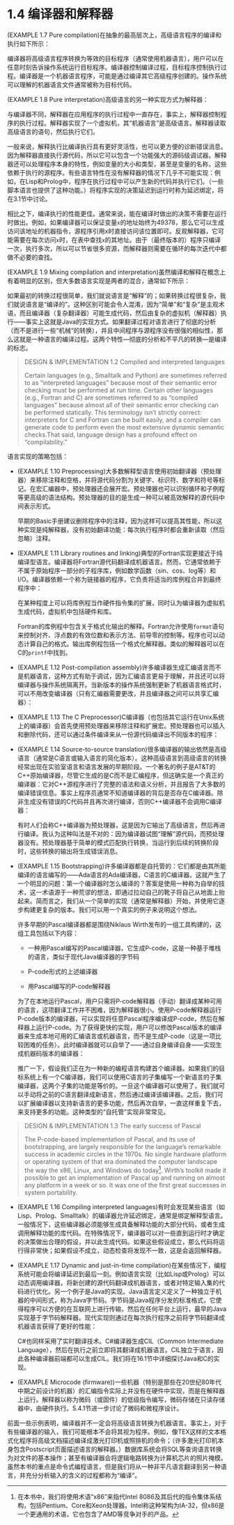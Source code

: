 # 1.4 编译器和解释器

(EXAMPLE 1.7 Pure compilation)在抽象的最高层次上，高级语言程序的编译和执行如下所示：

<!-- PICTURE -->

编译器将高级语言程序转换为等效的目标程序（通常使用机器语言），用户可以在任意时刻告诉操作系统运行目标程序。编译器控制编译过程，目标程序控制执行过程。编译器是一个机器语言程序，可能是通过编译其它高级程序创建的。操作系统可以理解的机器语言文件通常被称为目标代码。

(EXAMPLE 1.8 Pure interpretation)高级语言的另一种实现方式为解释器：

<!-- PICTURE -->

与编译器不同，解释器在应用程序的执行过程中一直存在，事实上，解释器控制程序的执行过程。解释器实现了一个虚拟机，其“机器语言”是高级语言。解释器读取高级语言的语句，然后执行它们。

一般来说，解释执行比编译执行具有更好灵活性，也可以更方便的诊断错误消息。因为解释器直接执行源代码，所以它可以包含一个功能强大的源码级调试器。解释器还可以处理程序本身的特性，例如变量的大小和类型，甚至是变量的名称，这些依赖于执行的源程序。有些语言特性在没有解释器的情况下几乎不可能实现：例如，在Lisp和Prolog中，程序在执行过程中可以产生新的代码并执行它们。（一些脚本语言也提供了这种功能。）将程序实现的决策延迟到运行时称为延迟绑定，将在3.1节中讨论。

相比之下，编译执行的性能更佳。通常来说，能在编译时做出的决策不需要在运行时做出。例如，如果编译器可以保证变量`x`的地址始终为49378，那么它可以生成访问该地址的机器指令，源程序引用x时直接访问该位置即可。反观解释器，它可能需要在每次访问`x`时，在表中查找`x`的其地址。由于（最终版本的）程序只编译一次，执行多次，所以可以节省很多资源，而解释器则需要在循环的每次迭代中都做不必要的查找。

(EXAMPLE 1.9 Mixing compilation and interpretation)虽然编译和解释在概念上有着明显的区别，但大多数语言实现是两者的混合，通常如下所示：

<!-- PICTURE -->

如果最初的转换过程很简单，我们就说语言是“解释”的；如果转换过程很复杂，我们就说语言是“编译的”。这种区别可能会令人混淆，因为“简单”和“复杂”是主观术语，而且编译器（复杂翻译器）可能生成代码，然后由复杂的虚拟机（解释器）执行——事实上这就是Java的实现方式。如果翻译过程对语言进行了彻底的分析（而不是进行一些“机械”的转换），并且中间程序与源程序没有很强的相似性，那么这就是一种语言的编译过程。这两个特性—彻底的分析和不平凡的转换—是编译的标志。

> DESIGN & IMPLEMENTATION 1.2 Compiled and interpreted languages
>
> Certain languages (e.g., Smalltalk and Python) are sometimes referred to as “interpreted languages” because most of their semantic error checking must be performed at run time. Certain other languages (e.g., Fortran and C) are sometimes referred to as “compiled languages” because almost all of their semantic error checking can be performed statically. This terminology isn’t strictly correct: interpreters for C and Fortran can be built easily, and a compiler can generate code to perform even the most extensive dynamic semantic checks.That said, language design has a profound effect on “compilability.”

语言实现的策略包括：

- (EXAMPLE 1.10 Preprocessing)大多数解释型语言使用初始翻译器（预处理器）来移除注释和空格，并将源代码分割为关键字、标识符、数字和符号等标记。在宏汇编器中，预处理器还会展开宏。预处理器也可以识别循环和子例程等更高级的语法结构。预处理器的目的是生成一种可以被高效解释的源代码中间表示形式。

    早期的Basic手册建议删除程序中的注释，因为这样可以提高其性能，所以这种实现是纯解释器，没有初始翻译功能：每次执行程序时都会重新读取（然后忽略）注释。

- (EXAMPLE 1.11 Library routines and linking)典型的Fortran实现更接近于纯编译型语言。编译器将Fortran源代码翻译成机器语言。然而，它通常依赖于不属于原始程序一部分的子程序库，例如数学函数（sin、cos、log等）和I/O。编译器依赖一个称为链接器的程序，它负责将适当的库例程合并到最终程序中：<!-- PICTURE -->

    在某种程度上可以将库例程当作硬件指令集的扩展，同时认为编译器为虚拟机生成代码，虚拟机中包括硬件和库。

    Fortran的库例程中包含关于格式化输出的解释。Fortran允许使用`format`语句来控制对齐、浮点数的有效位数和表示方法、前导零的控制等。程序也可以动态计算自己的格式。输出库例程包括一个格式化解释器。类似的解释器可以在C的`printf`中找到。

- (EXAMPLE 1.12 Post-compilation assembly)许多编译器生成汇编语言而不是机器语言，这种方式有助于调试，因为汇编语言更易于理解，并且还可以将编译器与操作系统隔离开。当新版本的操作系统强制更新了机器语言格式时，可以不用改变编译器（只有汇编器需要更改，并且编译器之间可以共享汇编器）：<!-- PCITURE -->

- (EXAMPLE 1.13 The C Preprocessor)C编译器（也包括其它运行在Unix系统上的编译器）会首先使用预处理器来移除注释和扩展宏。预处理器也可以插入和删除代码，还可以通过条件编译来从一份源代码编译出不同版本的程序：<!-- PICTURE -->

- (EXAMPLE 1.14 Source-to-source translation)很多编译器的输出依然是高级语言（通常是C语言或输入语言的简化版本）。这种高级语言到高级语言的转换经常出现在实验室语言和语言发展的早期阶段。一个著名的例子是AT&T的C++原始编译器，尽管它生成的是C而不是汇编程序，但这确实是一个真正的编译器：它对C++源程序进行了完整的语法和语义分析，并且报告了大多数的编译错误信息。事实上程序员通常不知道编译器的背后是否存在C编译器。除非生成没有错误的C代码并且再次进行编译，否则C++编译器不会调用C编译器：

    有时人们会称C++编译器为预处理器，这是因为它输出了高级语言，然后再进行编译。我认为这种叫法是不对的：因为编译器试图“理解”源代码，而预处理器没有。预处理器基于简单的模式匹配执行转换，当运行到后续的转换阶段时，这些转换的输出将生成错误消息。

- (EXAMPLE 1.15 Bootstrapping)许多编译器都是自托管的：它们都是由其所能编译的语言编写的——Ada语言的Ada编译器，C语言的C编译器。这就产生了一个明显的问题：第一个编译器时怎么编译的？答案是使用一种称为自举的技术，这一术语源于一种荒谬的想法，即通过拉动自己的靴子将自己从地面上抬起来。简而言之，我们从一个简单的实现（通常是解释器）开始，并使用它逐步构建更复杂的版本。我们可以用一个真实的例子来说明这个想法。

    许多早期的Pascal编译器都是围绕Niklaus Wirth发布的一组工具构建的，这组工具包括以下内容：

    - 一种用Pascal编写的Pascal编译器，它生成P-code，这是一种基于堆栈的语言，类似于现代Java编译器的字节码

    - P-code形式的上述编译器

    - 用Pascal编写的P-code解释器

    为了在本地运行Pascal，用户只需将P-code解释器（手动）翻译成某种可用的语言，这项翻译工作并不困难，因为解释器很小。使用P-code解释器运行P-code版本的编译器，可以实现将任意Pascal程序编译成P-code，然后在解释器上运行P-code。为了获得更快的实现，用户可以修改Pascal版本的编译器来生成本地可用的汇编语言或机器语言，而不是生成P-code（这是一项比较困难的任务）。此时编译器就可以自举了——通过自身编译自身——实现生成机器码版本的编译器：

    推广一下，假设我们正在为一种新的编程语言构建首个编译器。如果我们的目标系统上有一个C编译器，我们可以使用C语言的子集编写一个新语言的子集编译器，这两个子集的功能是等价的。一旦这个编译器可以使用了，我们就可以手动将之前的C语言翻译成新语言，然后通过编译该编译器。之后，我们可以扩展编译器以支持新语言的更多功能，然后再次自举，一直这样重复下去，来支持更多的功能。这种类型的“自托管”实现非常常见。

> DESIGN & IMPLEMENTATION 1.3 The early success of Pascal
>
>The P-code-based implementation of Pascal, and its use of bootstrapping, are largely responsible for the language’s remarkable success in academic circles in the 1970s. No single hardware platform or operating system of that era dominated the computer landscape the way the x86, Linux, and Windows do today[^8]. Wirth’s toolkit made it possible to get an implementation of Pascal up and running on almost any platform in a week or so. It was one of the first great successes in system portability.

- (EXAMPLE 1.16 Compiling interpreted languages)有时会发现某些语言（如Lisp、Prolog、Smalltalk）的编译器允许延迟绑定，通常是绑定解释型语言。一般情况下，这些编译器必须能够生成具备解释功能的大部分代码，或者生成调用解释功能的库代码。在特殊情况下，编译器可以对一些直到运行时才确定的决策做出合理的假设，并以此生成代码。如果这些假设成立，那么代码将运行得非常快；如果假设不成立，动态检查将发现不一致，这是会返回解释器。

- (EXAMPLE 1.17 Dynamic and just-in-time compilation)在某些情况下，编程系统可能会将编译延迟到最后一刻。例如语言实现（比如Lisp或Prolog）可以动态调用编译器，将新创建的源代码翻译成机器语言，或者对特定输入集的代码进行优化。另一个例子是Java的实现。Java语言定义定义了一种独立于机器的中间形式，称为Java字节码。字节码是Java程序分发的标准格式，它使得程序可以方便的在互联网上进行传输，然后在任何平台上运行，最早的Java实现基于字节码解释器。现代实现则通过在每次执行程序之前将字节码翻译成机器语言获得了更好的性能：<!-- PICTURE -->

    C#也同样采用了实时翻译技术。C#编译器生成CIL（Common Intermediate Language），然后在执行之前立即将其翻译成机器语言。CIL独立于语言，因此各种编译器前端都可以生成CIL。我们将在16.1节中详细探讨Java和C的实现。

- (EXAMPLE Microcode (firmware))一些机器（特别是那些在20世纪80年代中期之前设计的机器）的汇编指令实际上并没有在硬件中实现，而是在解释器上运行。解释器以称为微码（或固件）的低级指令编写，微码存储在只读存储器中，由硬件执行。5.4.1节进一步讨论了微码和微程序设计。

前面一些示例表明，编译器并不一定会将高级语言转换为机器语言。事实上，对于有些编译器的输入，我们可能根本不会将其视为程序。例如，像TEX这样的文本格式化程序将高级文档描述编译成激光打印机或照排机的命令；（许多激光打印机本身包含Postscript页面描述语言的解释器。）数据库系统会将SQL等查询语言转换为对文件的基本操作；甚至有编译器会将逻辑电路转换为计算机芯片的照片掩模。虽然本书的重点是命令式编程语言，但是我们将从一种非平凡语言翻译到另一种语言，并充分分析输入的含义的过程都称为“编译”。

[^8]: 在本书中，我们将使用术语“x86”来指代Intel 8086及其后代的指令集体系结构，包括Pentium、Core和Xeon处理器。Intel称这种架构为IA-32，但x86是一个更通用的术语，它也包含了AMD等竞争对手的产品。
